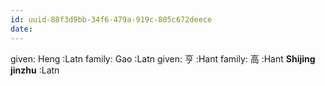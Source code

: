 ```yaml
---
id: uuid-88f3d9bb-34f6-479a-919c-805c672deece
date: 
---
```


given: Heng :Latn
family: Gao :Latn
given: 亨 :Hant
family: 高 :Hant
**Shijing jinzhu** :Latn
